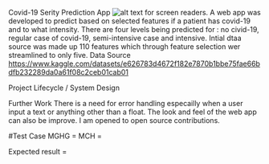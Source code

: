 Covid-19 Serity Prediction App
![alt text for screen readers](/path/to/image.png "Text to show on mouseover").
A web app was developed to predict based on selected features if a patient has covid-19 and to what intensity. There are four levels being predicted for : no civid-19, regular case of covid-19, semi-intensive case and intensive.
Intial dtaa source was made up 110 features which through feature selection wer streamlined to only five. 
Data Source
https://www.kaggle.com/datasets/e626783d4672f182e7870b1bbe75fae66bdfb232289da0a61f08c2ceb01cab01

Project Lifecycle / System Design




Further Work
There is a need for error handling especailly when a user input a text or anything other than a float.
The look and feel of the web app can also be improve. I am opened to open source contributions. 

#Test Case
MGHG =
MCH = 

Expected result = 

